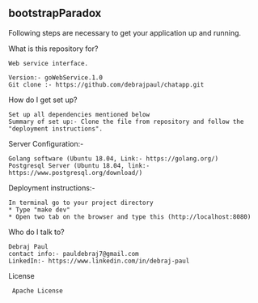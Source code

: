 ## bootstrapParadox

Following steps are necessary to get your application up and running.

What is this repository for?

    Web service interface.

    Version:- goWebService.1.0
    Git clone :- https://github.com/debrajpaul/chatapp.git

How do I get set up?

    Set up all dependencies mentioned below
    Summary of set up:- Clone the file from repository and follow the "deployment instructions".

Server Configuration:-

    Golang software (Ubuntu 18.04, Link:- https://golang.org/)
    Postgresql Server (Ubuntu 18.04, link:- https://www.postgresql.org/download/)

Deployment instructions:-

    In terminal go to your project directory
    * Type "make dev"
    * Open two tab on the browser and type this (http://localhost:8080)

Who do I talk to?

    Debraj Paul
    contact info:- pauldebraj7@gmail.com
    LinkedIn:- https://www.linkedin.com/in/debraj-paul

License

     Apache License
